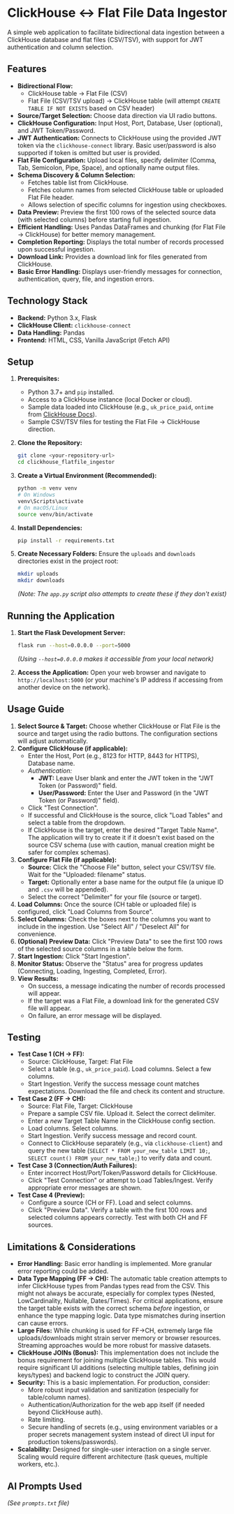 # ClickHouse <-> Flat File Data Ingestor

A simple web application to facilitate bidirectional data ingestion between a ClickHouse database and flat files (CSV/TSV), with support for JWT authentication and column selection.

## Features

* **Bidirectional Flow:**
    * ClickHouse table -> Flat File (CSV)
    * Flat File (CSV/TSV upload) -> ClickHouse table (will attempt `CREATE TABLE IF NOT EXISTS` based on CSV header)
* **Source/Target Selection:** Choose data direction via UI radio buttons.
* **ClickHouse Configuration:** Input Host, Port, Database, User (optional), and JWT Token/Password.
* **JWT Authentication:** Connects to ClickHouse using the provided JWT token via the `clickhouse-connect` library. Basic user/password is also supported if token is omitted but user is provided.
* **Flat File Configuration:** Upload local files, specify delimiter (Comma, Tab, Semicolon, Pipe, Space), and optionally name output files.
* **Schema Discovery & Column Selection:**
    * Fetches table list from ClickHouse.
    * Fetches column names from selected ClickHouse table or uploaded Flat File header.
    * Allows selection of specific columns for ingestion using checkboxes.
* **Data Preview:** Preview the first 100 rows of the selected source data (with selected columns) before starting full ingestion.
* **Efficient Handling:** Uses Pandas DataFrames and chunking (for Flat File -> ClickHouse) for better memory management.
* **Completion Reporting:** Displays the total number of records processed upon successful ingestion.
* **Download Link:** Provides a download link for files generated from ClickHouse.
* **Basic Error Handling:** Displays user-friendly messages for connection, authentication, query, file, and ingestion errors.

## Technology Stack

* **Backend:** Python 3.x, Flask
* **ClickHouse Client:** `clickhouse-connect`
* **Data Handling:** Pandas
* **Frontend:** HTML, CSS, Vanilla JavaScript (Fetch API)

## Setup

1.  **Prerequisites:**
    * Python 3.7+ and `pip` installed.
    * Access to a ClickHouse instance (local Docker or cloud).
    * Sample data loaded into ClickHouse (e.g., `uk_price_paid`, `ontime` from [ClickHouse Docs](https://clickhouse.com/docs/en/getting-started/example-datasets)).
    * Sample CSV/TSV files for testing the Flat File -> ClickHouse direction.

2.  **Clone the Repository:**
    ```bash
    git clone <your-repository-url>
    cd clickhouse_flatfile_ingestor
    ```

3.  **Create a Virtual Environment (Recommended):**
    ```bash
    python -m venv venv
    # On Windows
    venv\Scripts\activate
    # On macOS/Linux
    source venv/bin/activate
    ```

4.  **Install Dependencies:**
    ```bash
    pip install -r requirements.txt
    ```

5.  **Create Necessary Folders:**
    Ensure the `uploads` and `downloads` directories exist in the project root:
    ```bash
    mkdir uploads
    mkdir downloads
    ```
    *(Note: The `app.py` script also attempts to create these if they don't exist)*

## Running the Application

1.  **Start the Flask Development Server:**
    ```bash
    flask run --host=0.0.0.0 --port=5000
    ```
    *(Using `--host=0.0.0.0` makes it accessible from your local network)*

2.  **Access the Application:**
    Open your web browser and navigate to `http://localhost:5000` (or your machine's IP address if accessing from another device on the network).

## Usage Guide

1.  **Select Source & Target:** Choose whether ClickHouse or Flat File is the source and target using the radio buttons. The configuration sections will adjust automatically.
2.  **Configure ClickHouse (if applicable):**
    * Enter the Host, Port (e.g., 8123 for HTTP, 8443 for HTTPS), Database name.
    * *Authentication:*
        * **JWT:** Leave User blank and enter the JWT token in the "JWT Token (or Password)" field.
        * **User/Password:** Enter the User and Password (in the "JWT Token (or Password)" field).
    * Click "Test Connection".
    * If successful and ClickHouse is the source, click "Load Tables" and select a table from the dropdown.
    * If ClickHouse is the target, enter the desired "Target Table Name". The application will try to create it if it doesn't exist based on the source CSV schema (use with caution, manual creation might be safer for complex schemas).
3.  **Configure Flat File (if applicable):**
    * **Source:** Click the "Choose File" button, select your CSV/TSV file. Wait for the "Uploaded: filename" status.
    * **Target:** Optionally enter a base name for the output file (a unique ID and `.csv` will be appended).
    * Select the correct "Delimiter" for your file (source or target).
4.  **Load Columns:** Once the source (CH table or uploaded file) is configured, click "Load Columns from Source".
5.  **Select Columns:** Check the boxes next to the columns you want to include in the ingestion. Use "Select All" / "Deselect All" for convenience.
6.  **(Optional) Preview Data:** Click "Preview Data" to see the first 100 rows of the selected source columns in a table below the form.
7.  **Start Ingestion:** Click "Start Ingestion".
8.  **Monitor Status:** Observe the "Status" area for progress updates (Connecting, Loading, Ingesting, Completed, Error).
9.  **View Results:**
    * On success, a message indicating the number of records processed will appear.
    * If the target was a Flat File, a download link for the generated CSV file will appear.
    * On failure, an error message will be displayed.

## Testing

* **Test Case 1 (CH -> FF):**
    * Source: ClickHouse, Target: Flat File
    * Select a table (e.g., `uk_price_paid`). Load columns. Select a few columns.
    * Start Ingestion. Verify the success message count matches expectations. Download the file and check its content and structure.
* **Test Case 2 (FF -> CH):**
    * Source: Flat File, Target: ClickHouse
    * Prepare a sample CSV file. Upload it. Select the correct delimiter.
    * Enter a *new* Target Table Name in the ClickHouse config section.
    * Load columns. Select columns.
    * Start Ingestion. Verify success message and record count.
    * Connect to ClickHouse separately (e.g., via `clickhouse-client`) and query the new table (`SELECT * FROM your_new_table LIMIT 10;`, `SELECT count() FROM your_new_table;`) to verify data and count.
* **Test Case 3 (Connection/Auth Failures):**
    * Enter incorrect Host/Port/Token/Password details for ClickHouse.
    * Click "Test Connection" or attempt to Load Tables/Ingest. Verify appropriate error messages are shown.
* **Test Case 4 (Preview):**
    * Configure a source (CH or FF). Load and select columns.
    * Click "Preview Data". Verify a table with the first 100 rows and selected columns appears correctly. Test with both CH and FF sources.

## Limitations & Considerations

* **Error Handling:** Basic error handling is implemented. More granular error reporting could be added.
* **Data Type Mapping (FF -> CH):** The automatic table creation attempts to infer ClickHouse types from Pandas types read from the CSV. This might not always be accurate, especially for complex types (Nested, LowCardinality, Nullable, Dates/Times). For critical applications, ensure the target table exists with the correct schema *before* ingestion, or enhance the type mapping logic. Data type mismatches during insertion can cause errors.
* **Large Files:** While chunking is used for FF->CH, extremely large file uploads/downloads might strain server memory or browser resources. Streaming approaches would be more robust for massive datasets.
* **ClickHouse JOINs (Bonus):** This implementation does not include the bonus requirement for joining multiple ClickHouse tables. This would require significant UI additions (selecting multiple tables, defining join keys/types) and backend logic to construct the JOIN query.
* **Security:** This is a basic implementation. For production, consider:
    * More robust input validation and sanitization (especially for table/column names).
    * Authentication/Authorization for the web app itself (if needed beyond ClickHouse auth).
    * Rate limiting.
    * Secure handling of secrets (e.g., using environment variables or a proper secrets management system instead of direct UI input for production tokens/passwords).
* **Scalability:** Designed for single-user interaction on a single server. Scaling would require different architecture (task queues, multiple workers, etc.).

## AI Prompts Used

*(See `prompts.txt` file)*
